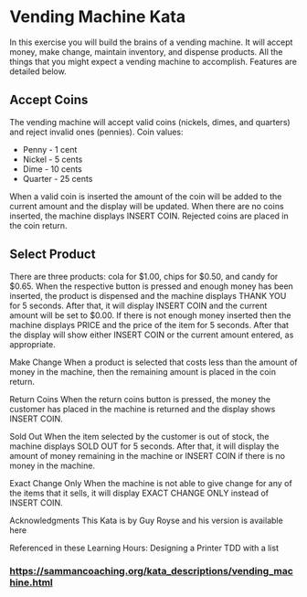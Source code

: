 # Vending Machine Kata

In this exercise you will build the brains of a vending machine. It will accept money, make change, maintain inventory, and dispense products. All the things that you might expect a vending machine to accomplish. Features are detailed below.

## Accept Coins
The vending machine will accept valid coins (nickels, dimes, and quarters) and reject invalid ones (pennies). Coin values:

- Penny - 1 cent
- Nickel - 5 cents
- Dime - 10 cents
- Quarter - 25 cents

When a valid coin is inserted the amount of the coin will be added to the current amount and the display will be updated. When there are no coins inserted, the machine displays INSERT COIN. Rejected coins are placed in the coin return.

## Select Product
There are three products: cola for $1.00, chips for $0.50, and candy for $0.65. When the respective button is pressed and enough money has been inserted, the product is dispensed and the machine displays THANK YOU for 5 seconds.
After that, it will display INSERT COIN and the current amount will be set to $0.00. If there is not enough money inserted then the machine displays PRICE and the price of the item for 5 seconds. After that the display will show either INSERT COIN or the current amount entered, as appropriate.

Make Change
When a product is selected that costs less than the amount of money in the machine, then the remaining amount is placed in the coin return.

Return Coins
When the return coins button is pressed, the money the customer has placed in the machine is returned and the display shows INSERT COIN.

Sold Out
When the item selected by the customer is out of stock, the machine displays SOLD OUT for 5 seconds. After that, it will display the amount of money remaining in the machine or INSERT COIN if there is no money in the machine.

Exact Change Only
When the machine is not able to give change for any of the items that it sells, it will display EXACT CHANGE ONLY instead of INSERT COIN.

Acknowledgments
This Kata is by Guy Royse and his version is available here

Referenced in these Learning Hours:
Designing a Printer
TDD with a list

### https://sammancoaching.org/kata_descriptions/vending_machine.html